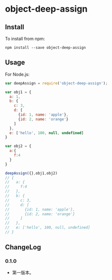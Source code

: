 # object-deep-assign


## Install
To install from npm:
```
npm install --save object-deep-assign
```

## Usage
For Node.js:
```javascript
var deepAssign = require('object-deep-assign');

var obj1 = {
  a: 1,
  b: {
    c: 3,
    d: [
      {id: 1, name: 'apple'},
      {id: 2, name: 'orange'}
    ]
  },
  e: ['hello', 100, null, undefined]
}

var obj2 = {
  a:{
    f:4
  }
}

deepAssign({},obj1,obj2)
// {
//   a: {
//     f:4
//   },
//   b: {
//     c: 3,
//     d: [
//       {id: 1, name: 'apple'},
//       {id: 2, name: 'orange'}
//     ]
//   },
//   e: ['hello', 100, null, undefined]
// }

```


## ChangeLog
### 0.1.0
- 第一版本。
